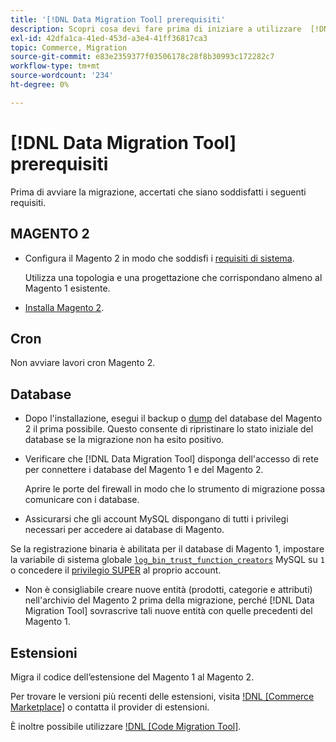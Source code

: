```yaml
---
title: '[!DNL Data Migration Tool] prerequisiti'
description: Scopri cosa devi fare prima di iniziare a utilizzare  [!DNL Data Migration Tool]  per trasferire dati tra il Magento 1 e il Magento 2.
exl-id: 42dfa1ca-41ed-453d-a3e4-41ff36817ca3
topic: Commerce, Migration
source-git-commit: e83e2359377f03506178c28f8b30993c172282c7
workflow-type: tm+mt
source-wordcount: '234'
ht-degree: 0%

---
```


# [!DNL Data Migration Tool] prerequisiti

Prima di avviare la migrazione, accertati che siano soddisfatti i seguenti requisiti.

## MAGENTO 2

* Configura il Magento 2 in modo che soddisfi i [requisiti di sistema](../../installation/system-requirements.md).

  Utilizza una topologia e una progettazione che corrispondano almeno al Magento 1 esistente.

* [Installa Magento 2](../../installation/overview.md).

## Cron

Non avviare lavori cron Magento 2.

## Database

* Dopo l&#39;installazione, esegui il backup o [dump](https://dev.mysql.com/doc/refman/8.0/en/mysqldump.html) del database del Magento 2 il prima possibile. Questo consente di ripristinare lo stato iniziale del database se la migrazione non ha esito positivo.

* Verificare che [!DNL Data Migration Tool] disponga dell&#39;accesso di rete per connettere i database del Magento 1 e del Magento 2.

  Aprire le porte del firewall in modo che lo strumento di migrazione possa comunicare con i database.

* Assicurarsi che gli account MySQL dispongano di tutti i privilegi necessari per accedere ai database di Magento.

Se la registrazione binaria è abilitata per il database di Magento 1, impostare la variabile di sistema globale [`log_bin_trust_function_creators`](https://dev.mysql.com/doc/refman/5.7/en/server-system-variables.html#sysvar_log_bin_trust_function_creators) MySQL su `1` o concedere il [privilegio SUPER](https://dev.mysql.com/doc/refman/5.7/en/privileges-provided.html#priv_super) al proprio account.

* Non è consigliabile creare nuove entità (prodotti, categorie e attributi) nell&#39;archivio del Magento 2 prima della migrazione, perché [!DNL Data Migration Tool] sovrascrive tali nuove entità con quelle precedenti del Magento 1.

## Estensioni

Migra il codice dell’estensione del Magento 1 al Magento 2.

Per trovare le versioni più recenti delle estensioni, visita [!DNL [Commerce Marketplace]](https://marketplace.magento.com/) o contatta il provider di estensioni.

È inoltre possibile utilizzare [!DNL [Code Migration Tool]](https://github.com/magento-commerce/code-migration/blob/develop/README.md).
